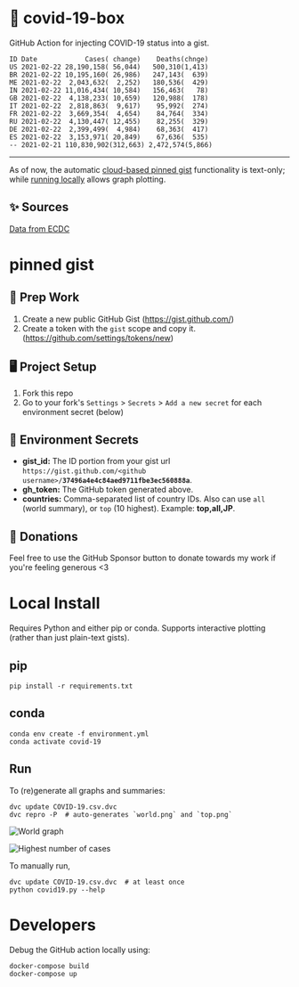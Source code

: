 # 🏥 covid-19-box

GitHub Action for injecting COVID-19 status into a gist.

```
ID Date            Cases( change)    Deaths(chnge)
US 2021-02-22 28,190,158( 56,044)   500,310(1,413)
BR 2021-02-22 10,195,160( 26,986)   247,143(  639)
ME 2021-02-22  2,043,632(  2,252)   180,536(  429)
IN 2021-02-22 11,016,434( 10,584)   156,463(   78)
GB 2021-02-22  4,138,233( 10,659)   120,988(  178)
IT 2021-02-22  2,818,863(  9,617)    95,992(  274)
FR 2021-02-22  3,669,354(  4,654)    84,764(  334)
RU 2021-02-22  4,130,447( 12,455)    82,255(  329)
DE 2021-02-22  2,399,499(  4,984)    68,363(  417)
ES 2021-02-22  3,153,971( 20,849)    67,636(  535)
-- 2021-02-21 110,830,902(312,663) 2,472,574(5,866)
```

---

As of now, the automatic [cloud-based pinned gist](#pinned-gist) functionality is text-only;
while [running locally](#local-install) allows graph plotting.

## ✨ Sources

[Data from ECDC](https://www.ecdc.europa.eu/en/publications-data/download-todays-data-geographic-distribution-covid-19-cases-worldwide)

# pinned gist

## 🎒 Prep Work
1. Create a new public GitHub Gist (https://gist.github.com/)
1. Create a token with the `gist` scope and copy it. (https://github.com/settings/tokens/new)

## 🖥 Project Setup
1. Fork this repo
1. Go to your fork's `Settings` > `Secrets` > `Add a new secret` for each environment secret (below)

## 🤫 Environment Secrets
- **gist_id:** The ID portion from your gist url `https://gist.github.com/<github username>/`**`37496a4e4c84aed9711fbe3ec560888a`**.
- **gh_token:** The GitHub token generated above.
- **countries:** Comma-separated list of country IDs. Also can use `all` (world summary), or `top` (10 highest). Example: **top,all,JP**.

## 💸 Donations

Feel free to use the GitHub Sponsor button to donate towards my work if you're feeling generous <3

# Local Install

Requires Python and either pip or conda. Supports interactive plotting (rather than just plain-text gists).

## pip

```
pip install -r requirements.txt
```

## conda

```
conda env create -f environment.yml
conda activate covid-19
```

## Run

To (re)generate all graphs and summaries:

```
dvc update COVID-19.csv.dvc
dvc repro -P  # auto-generates `world.png` and `top.png`
```

![World graph](world.png)

![Highest number of cases](top.png)

To manually run,

```
dvc update COVID-19.csv.dvc  # at least once
python covid19.py --help
```

# Developers

Debug the GitHub action locally using:

```
docker-compose build
docker-compose up
```
